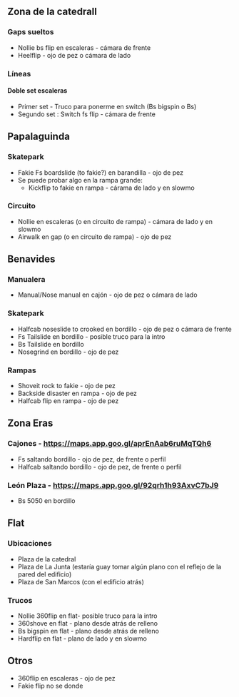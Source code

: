 ## Zona de la catedrall
### Gaps sueltos
- Nollie bs flip en escaleras - cámara de frente
- Heelflip - ojo de pez o cámara de lado

### Líneas
#### Doble set escaleras
- Primer set - Truco para ponerme en switch (Bs bigspin o Bs)
- Segundo set : Switch fs flip - cámara de frente

## Papalaguinda
### Skatepark
- Fakie Fs boardslide (to fakie?) en barandilla - ojo de pez
- Se puede probar algo en la rampa grande:
  - Kickflip to fakie en rampa - cárama de lado y en slowmo

### Circuito
- Nollie en escaleras (o en circuito de rampa) - cámara de lado y en slowmo
- Airwalk en gap (o en circuito de rampa) - ojo de pez

## Benavides
### Manualera
- Manual/Nose manual en cajón - ojo de pez o cámara de lado

### Skatepark
- Halfcab noseslide to crooked en bordillo - ojo de pez o cámara de frente
- Fs Tailslide en bordillo - posible truco para la intro
- Bs Tailslide en bordillo
- Nosegrind en bordillo - ojo de pez

### Rampas
- Shoveit rock to fakie - ojo de pez
- Backside disaster en rampa - ojo de pez
- Halfcab flip en rampa - ojo de pez

## Zona Eras
### Cajones - https://maps.app.goo.gl/aprEnAab6ruMqTQh6
- Fs saltando bordillo - ojo de pez, de frente o perfil
- Halfcab saltando bordillo - ojo de pez, de frente o perfil

### León Plaza - https://maps.app.goo.gl/92qrh1h93AxvC7bJ9
- Bs 5050 en bordillo

## Flat
### Ubicaciones
- Plaza de la catedral
- Plaza de La Junta (estaría guay tomar algún plano con el reflejo de la pared del edificio)
- Plaza de San Marcos (con el edificio atrás)

### Trucos
- Nollie 360flip en flat- posible truco para la intro
- 360shove en flat - plano desde atrás de relleno
- Bs bigspin en flat - plano desde atrás de relleno
- Hardflip en flat - plano de lado y en slowmo

## Otros
- 360flip en escaleras - ojo de pez
- Fakie flip no se donde
